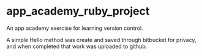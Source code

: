 # app_academy_ruby_project

An app academy exercise for learning version control.

A simple Hello method was create and saved through bitbucket for privacy, and when completed that work was uploaded to github.
